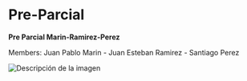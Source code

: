 # Pre-Parcial

**Pre Parcial Marin-Ramirez-Perez**

Members: Juan Pablo Marin - Juan Esteban Ramirez - Santiago Perez

<img src="http://imgfz.com/i/HMQXtdv.jpeg" alt="Descripción de la imagen">
